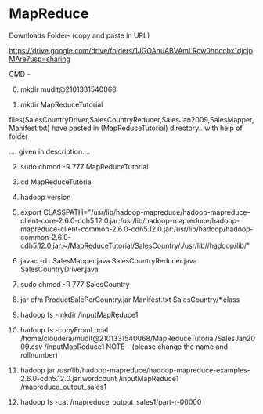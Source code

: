 # MapReduce

Downloads Folder- (copy and paste in URL)

https://drive.google.com/drive/folders/1JGOAnuABVAmLRcw0hdccbx1djcjpMAre?usp=sharing

CMD - 

0.  mkdir mudit@2101331540068

 
1.  mkdir MapReduceTutorial
  
  
   files(SalesCountryDriver,SalesCountryReducer,SalesJan2009,SalesMapper,Manifest.txt) have pasted in (MapReduceTutorial) directory..  with help of folder


.... given in description....



2. sudo chmod -R 777 MapReduceTutorial

3. cd MapReduceTutorial

4. hadoop version 


5. export CLASSPATH="/usr/lib/hadoop-mapreduce/hadoop-mapreduce-client-core-2.6.0-cdh5.12.0.jar:/usr/lib/hadoop-mapreduce/hadoop-mapreduce-client-common-2.6.0-cdh5.12.0.jar:/usr/lib/hadoop/hadoop-common-2.6.0-cdh5.12.0.jar:~/MapReduceTutorial/SalesCountry/:/usr/lib//hadoop/lib/"



6. javac -d . SalesMapper.java SalesCountryReducer.java SalesCountryDriver.java 

7. sudo chmod -R 777 SalesCountry


8. jar cfm ProductSalePerCountry.jar Manifest.txt SalesCountry/*.class

9. hadoop fs -mkdir /inputMapReduce1 

10. hadoop fs -copyFromLocal /home/cloudera/mudit@2101331540068/MapReduceTutorial/SalesJan2009.csv /inputMapReduce1 
    NOTE - (please change the name and rollnumber)

11. hadoop jar /usr/lib/hadoop-mapreduce/hadoop-mapreduce-examples-2.6.0-cdh5.12.0.jar wordcount /inputMapReduce1 /mapreduce_output_sales1

12. hadoop fs -cat /mapreduce_output_sales1/part-r-00000
